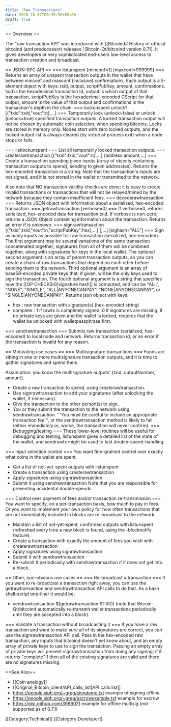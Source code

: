 ```yaml
---
title: "Raw_Transactions"
date: 2020-10-07T00:39:50+09:00
draft: true
---
```


== Overview ==

The "raw transaction API" was introduced with [[Bitcoind# History of official bitcoind (and predecessor) releases | Bitcoin-Qt/bitcoind version 0.7]]. It gives developers or very sophisticated end-users low-level access to transaction creation and broadcast.

== JSON-RPC API ==
=== listunspent [minconf=1] [maxconf=999999] ===
Returns an array of unspent transaction outputs in the wallet that have between minconf and maxconf (inclusive) confirmations. Each output is a 5-element object with keys: txid, output, scriptPubKey, amount, confirmations. txid is the hexadecimal transaction id, output is which output of that transaction, scriptPubKey is the hexadecimal-encoded CScript for that output, amount is the value of that output and confirmations is the transaction's depth in the chain.
=== lockunspent unlock? [{"txid":txid,"vout":n},...] ===
Temporarily lock (unlock=false) or unlock (unlock=true) specified transaction outputs. A locked transaction output will not be chosen by automatic coin selection, when spending bitcoins.  Locks are stored in memory only.  Nodes start with zero locked outputs, and the locked output list is always cleared (by virtue of process exit) when a node stops or fails.

=== listlockunspent ===
List all temporarily locked transaction outputs.
=== createrawtransaction [{"txid":txid,"vout":n},...] {address:amount,...} ===
Create a transaction spending given inputs (array of objects containing transaction outputs to spend), sending to given address(es). Returns the hex-encoded transaction in a string. Note that the transaction's inputs are not signed, and it is not stored in the wallet or transmitted to the network.

Also note that NO transaction validity checks are done; it is easy to create invalid transactions or transactions that will not be relayed/mined by the network because they contain insufficient fees.
=== decoderawtransaction <hex string> ===
Returns JSON object with information about a serialized, hex-encoded transaction.
=== getrawtransaction <txid> [verbose=0] ===
If verbose=0, returns serialized, hex-encoded data for transaction txid. If verbose is non-zero, returns a JSON Object containing information about the transaction. Returns an error if <txid> is unknown.
=== signrawtransaction <hex string> [{"txid":txid,"vout":n,"scriptPubKey":hex},...] [<privatekey1>,...] [sighash="ALL"] ===
Sign as many inputs as possible for raw transaction (serialized, hex-encoded). The first argument may be several variations of the same transaction concatenated together; signatures from all of them will be combined together, along with signatures for keys in the local wallet. The optional second argument is an array of parent transaction outputs, so you can create a chain of raw transactions that depend on each other before sending them to the network. Third optional argument is an array of base58-encoded private keys that, if given, will be the only keys used to sign the transaction. The fourth optional argument is a string that specifies how the [[OP CHECKSIG|signature hash]] is computed, and can be "ALL", "NONE", "SINGLE", "ALL|ANYONECANPAY", "NONE|ANYONECANPAY", or "SINGLE|ANYONECANPAY".
Returns json object with keys:
* hex : raw transaction with signature(s) (hex-encoded string)
* complete : 1 if rawtx is completely signed, 0 if signatures are missing.
If no private keys are given and the wallet is locked, requires that the wallet be unlocked with walletpassphrase first.

=== sendrawtransaction <hex string> ===
Submits raw transaction (serialized, hex-encoded) to local node and network. Returns transaction id, or an error if the transaction is invalid for any reason.

== Motivating use cases ==
=== Multisignature transactions ===
Funds are sitting in one or more multisignature transaction outputs, and it is time to gather signatures and spend them.

Assumption: you know the multisignature outputs' {txid, outputNumber, amount}.

* Create a raw transaction to spend, using createrawtransaction.
* Use signrawtransaction to add your signatures (after unlocking the wallet, if necessary).
* Give the transaction to the other person(s) to sign.
* You or they submit the transaction to the network using sendrawtransaction.
'''You must be careful to include an appropriate transaction fee''', or the sendrawtransaction method is likely to fail (either immediately or, worse, the transaction will never confirm).
=== Debugging/testing ===
These lower-level routines will be useful for debugging and testing; listunspent gives a detailed list of the state of the wallet, and sendrawtx might be used to test double-spend-handling.

=== Input selection control ===
You want fine-grained control over exactly what coins in the wallet are spent.

* Get a list of not-yet-spent outputs with listunspent
* Create a transaction using createrawtransaction
* Apply signatures using signrawtransaction
* Submit it using sendrawtransaction
Note that you are responsible for preventing accidental double-spends.

=== Control over payment of fees and/or transaction re-transmission ===
You want to specify, on a per-transaction basis, how much to pay in fees. Or you want to implement your own policy for how often transactions that are not immediately included in blocks are re-broadcast to the network.

* Maintain a list of not-yet-spent, confirmed outputs with listunspent (refreshed every time a new block is found, using the -blocknotify feature).
* Create a transaction with exactly the amount of fees you wish with createrawtransaction
* Apply signatures using signrawtransaction
* Submit it with sendrawtransaction
* Re-submit it periodicially with sendrawtransaction if it does not get into a block.

== Other, non-obvious use cases ==
=== Re-broadcast a transaction ===
If you want to re-broadcast a transaction right away, you can use the getrawtransaction and sendrawtransaction API calls to do that. As a bash shell-script one-liner it would be:
* sendrawtransaction $(getrawtransaction $TXID)
(note that Bitcoin-Qt/bitcoind automatically re-transmit wallet transactions periodically until they are accepted into a block).

=== Validate a transaction without broadcasting it ===
If you have a raw transaction and want to make sure all of its signatures are correct, you can use the signrawtransaction API call. Pass in the hex-encoded raw transaction, any inputs that bitcoind doesn't yet know about, and an empty array of private keys to use to sign the transaction. Passing an empty array of private keys will prevent signrawtransaction from doing any signing; if it returns "complete":1 then all of the existing signatures are valid and there are no signatures missing.

==See Also==

* [[Coin analogy]]
* [[Original_Bitcoin_client/API_calls_list|API calls list]]
* https://people.xiph.org/~greg/signdemo.txt example of signing offline<BR>
* https://people.xiph.org/~greg/escrowexample.txt example for escrow<BR>
* https://gist.github.com/3966071 example for offline multisig (not supported as of 0.7.1)<BR>

[[Category:Technical]]
[[Category:Developer]]
